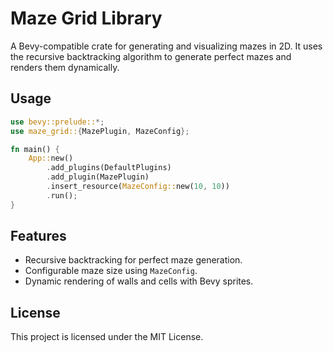 # Maze Grid Library

A Bevy-compatible crate for generating and visualizing mazes in 2D. It uses the recursive backtracking algorithm to generate perfect mazes and renders them dynamically.

## Usage

```rust
use bevy::prelude::*;
use maze_grid::{MazePlugin, MazeConfig};

fn main() {
    App::new()
        .add_plugins(DefaultPlugins)
        .add_plugin(MazePlugin)
        .insert_resource(MazeConfig::new(10, 10))
        .run();
}
```

## Features
- Recursive backtracking for perfect maze generation.
- Configurable maze size using `MazeConfig`.
- Dynamic rendering of walls and cells with Bevy sprites.

## License
This project is licensed under the MIT License.
